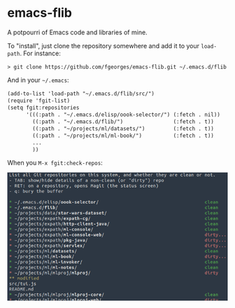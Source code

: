# emacs-flib
A potpourri of Emacs code and libraries of mine.

To "install", just clone the repository somewhere and add it to your
`load-path`.  For instance:

    > git clone https://github.com/fgeorges/emacs-flib.git ~/.emacs.d/flib

And in your `~/.emacs`:

    (add-to-list 'load-path "~/.emacs.d/flib/src/")
    (require 'fgit-list)
    (setq fgit:repositories
          '(((:path . "~/.emacs.d/elisp/oook-selector/") (:fetch . nil))
            ((:path . "~/.emacs.d/flib/")                (:fetch . t))
            ((:path . "~/projects/ml/datasets/")         (:fetch . t))
            ((:path . "~/projects/ml/ml-book/")          (:fetch . t))
			...
			))

When you `M-x fgit:check-repos`:

![Screenshot of the repo list](doc/fgit-check-repos.png)
